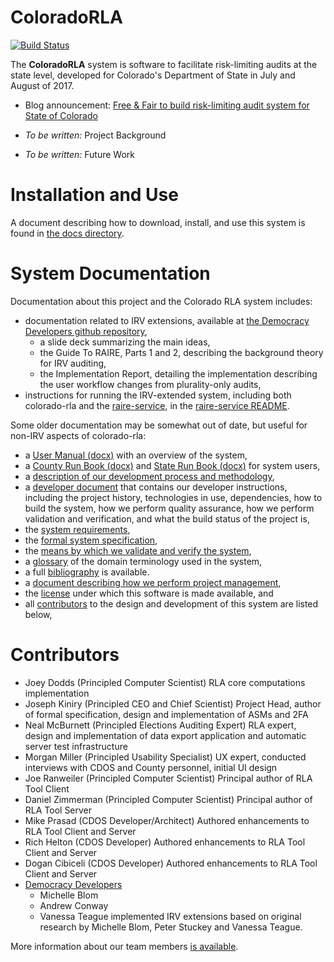 ColoradoRLA
===========

[![Build Status](https://travis-ci.org/FreeAndFair/ColoradoRLA.svg?branch=master)](https://travis-ci.org/FreeAndFair/ColoradoRLA)

The **ColoradoRLA** system is software to facilitate risk-limiting
audits at the state level, developed for Colorado's Department of
State in July and August of 2017.

* Blog announcement: [Free & Fair to build risk-limiting audit system for State of Colorado](http://freeandfair.us/blog/risk-limiting-audits/)

* *To be written:* Project Background

* *To be written:* Future Work

Installation and Use
====================

A document describing how to download, install, and use this system is
found in [the docs directory](docs/15_installation.md).

System Documentation
====================

Documentation about this project and the Colorado RLA system includes:
* documentation related to IRV extensions, available at [the Democracy Developers github repository](https://github.com/DemocracyDevelopers/Colorado-irv-rla-educational-materials),
  - a slide deck summarizing the main ideas,
  - the Guide To RAIRE, Parts 1 and 2, describing the background theory for IRV auditing,
  - the Implementation Report, detailing the implementation describing the user workflow
    changes from plurality-only audits,
* instructions for running the IRV-extended system, including both colorado-rla and the [raire-service](https://github.com/DemocracyDevelopers/raire-service),
  in the [raire-service README](https://github.com/DemocracyDevelopers/raire-service/blob/main/README.md).
 
Some older documentation may be somewhat out of date, but useful for non-IRV aspects of colorado-rla:
* a [User Manual (docx)](docs/user_manual.docx)
  with an overview of the system,
* a [County Run Book (docx)](docs/county_runbook.docx) and
  [State Run Book (docx)](docs/sos_runbook.docx) for system users,
* a [description of our development process and methodology](docs/35_methodology.md),
* a [developer document](docs/25_developer.md) that contains our
  developer instructions, including the project history, technologies
  in use, dependencies, how to build the system, how we perform
  quality assurance, how we perform validation and verification, and
  what the build status of the project is,
* the [system requirements](docs/50_requirements.md),
* the [formal system specification](docs/55_specification.md),
* the [means by which we validate and verify the system](docs/40_v_and_v.md),
* a [glossary](docs/89_glossary.md) of the domain terminology used in
  the system,
* a full [bibliography](docs/99_bibliography.md) is available.
* a [document describing how we perform project management](docs/30_project_management.md),
* the [license](LICENSE.md) under which this software is made available,
  and
* all [contributors](#contributors) to the design and development of
  this system are listed below,

  

Contributors
============

* Joey Dodds (Principled Computer Scientist) RLA core computations
  implementation
* Joseph Kiniry (Principled CEO and Chief Scientist) Project Head,
  author of formal specification, design and implementation of ASMs
  and 2FA
* Neal McBurnett (Principled Elections Auditing Expert) RLA expert,
  design and implementation of data export application
  and automatic server test infrastructure
* Morgan Miller (Principled Usability Specialist) UX expert, conducted
  interviews with CDOS and County personnel, initial UI design
* Joe Ranweiler (Principled Computer Scientist) Principal author of
  RLA Tool Client
* Daniel Zimmerman (Principled Computer Scientist) Principal author of
  RLA Tool Server
* Mike Prasad (CDOS Developer/Architect) Authored enhancements to RLA Tool Client and Server
* Rich Helton (CDOS Developer) Authored enhancements to RLA Tool Client and Server
* Dogan Cibiceli (CDOS Developer) Authored enhancements to RLA Tool Client and Server
* [Democracy Developers](https://www.democracydevelopers.org.au/) 
  - Michelle Blom
  - Andrew Conway
  - Vanessa Teague
implemented IRV extensions based on original research by Michelle Blom, Peter Stuckey and Vanessa Teague.

More information about our team members [is available](docs/70_team.md).
